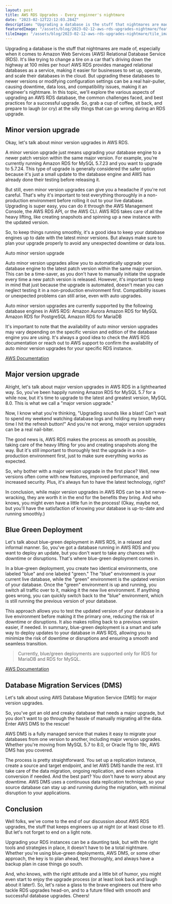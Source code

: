 ```yaml
---
layout: post
title: AWS RDS Upgrades - Every enginner's nightmare
date: "2023-02-12T22:12:03.284Z"
description: "Upgrading a database is the stuff that nightmares are made of, especially when it comes to Amazon Web Services (AWS) Relational Database Service (RDS). It's like trying to change a tire on a car that's driving down the highway at 100 miles per hour!"
featuredImage: "/assets/blog/2023-02-12-aws-rds-upgrades-nightmare/featured-image.jpg"
tileImage: "/assets/blog/2023-02-12-aws-rds-upgrades-nightmare/tile_image.png"
---
```


Upgrading a database is the stuff that nightmares are made of, especially when it comes to Amazon Web Services (AWS) Relational Database Service (RDS). It's like trying to change a tire on a car that's driving down the highway at 100 miles per hour! AWS RDS provides managed relational databases as a service, making it easier for businesses to set up, operate, and scale their databases in the cloud. But upgrading these databases to newer versions or modifying configuration settings can be a real hair-puller, causing downtime, data loss, and compatibility issues, making it an engineer's nightmare. In this topic, we'll explore the various aspects of upgrading an AWS RDS database, the common challenges faced, and best practices for a successful upgrade. So, grab a cup of coffee, sit back, and prepare to laugh (or cry) at the silly things that can go wrong during an RDS upgrade.

## Minor version upgrade

Okay, let's talk about minor version upgrades in AWS RDS.

A minor version upgrade just means upgrading your database engine to a newer patch version within the same major version. For example, you're currently running Amazon RDS for MySQL 5.7.23 and you want to upgrade to 5.7.24. This type of upgrade is generally considered the safer option because it's just a small update to the database engine and AWS has already done their testing before releasing it.

But still, even minor version upgrades can give you a headache if you're not careful. That's why it's important to test everything thoroughly in a non-production environment before rolling it out to your live database.
Upgrading is super easy, you can do it through the AWS Management Console, the AWS RDS API, or the AWS CLI. AWS RDS takes care of all the heavy lifting, like creating snapshots and spinning up a new instance with the updated version.

So, to keep things running smoothly, it's a good idea to keep your database engines up to date with the latest minor versions. But always make sure to plan your upgrade properly to avoid any unexpected downtime or data loss.

Auto minor version upgrade

Auto minor version upgrades allow you to automatically upgrade your database engine to the latest patch version within the same major version. This can be a time-saver, as you don't have to manually initiate the upgrade every time a new patch version is released.
However, it's important to keep in mind that just because the upgrade is automated, doesn't mean you can neglect testing it in a non-production environment first. Compatibility issues or unexpected problems can still arise, even with auto upgrades.

Auto minor version upgrades are currently supported by the following database engines in AWS RDS:
Amazon Aurora
Amazon RDS for MySQL
Amazon RDS for PostgreSQL
Amazon RDS for MariaDB

It's important to note that the availability of auto minor version upgrades may vary depending on the specific version and edition of the database engine you are using. It's always a good idea to check the AWS RDS documentation or reach out to AWS support to confirm the availability of auto minor version upgrades for your specific RDS instance.

[AWS Documentation](https://docs.aws.amazon.com/AmazonRDS/latest/UserGuide/USER_UpgradeDBInstance.Upgrading.html#USER_UpgradeDBInstance.Upgrading.AutoMinorVersionUpgrades)

## Major version upgrade

Alright, let's talk about major version upgrades in AWS RDS in a lighthearted way.
So, you've been happily running Amazon RDS for MySQL 5.7 for a while now, but it's time to upgrade to the latest and greatest version, MySQL 8.0. This is what we call a "major version upgrade."

Now, I know what you're thinking, "Upgrading sounds like a blast! Can't wait to spend my weekend watching database logs and holding my breath every time I hit the refresh button!" And you're not wrong, major version upgrades can be a real nail-biter.

The good news is, AWS RDS makes the process as smooth as possible, taking care of the heavy lifting for you and creating snapshots along the way. But it's still important to thoroughly test the upgrade in a non-production environment first, just to make sure everything works as expected.

So, why bother with a major version upgrade in the first place? Well, new versions often come with new features, improved performance, and increased security. Plus, it's always fun to have the latest technology, right?

In conclusion, while major version upgrades in AWS RDS can be a bit nerve-wracking, they are worth it in the end for the benefits they bring. And who knows, you might even have a little fun in the process! (Okay, maybe not, but you'll have the satisfaction of knowing your database is up-to-date and running smoothly.)

## Blue Green Deployment

Let's talk about blue-green deployment in AWS RDS, in a relaxed and informal manner.
So, you've got a database running in AWS RDS and you want to deploy an update, but you don't want to take any chances with downtime or disruptions. That's where blue-green deployment comes in.

In a blue-green deployment, you create two identical environments, one labeled "blue" and one labeled "green." The "blue" environment is your current live database, while the "green" environment is the updated version of your database.
Once the "green" environment is up and running, you switch all traffic over to it, making it the new live environment. If anything goes wrong, you can quickly switch back to the "blue" environment, which is still running the previous version of your database.

This approach allows you to test the updated version of your database in a live environment before making it the primary one, reducing the risk of downtime or disruptions. It also makes rolling back to a previous version easier, if needed.
In summary, blue-green deployment is a smart and safe way to deploy updates to your database in AWS RDS, allowing you to minimize the risk of downtime or disruptions and ensuring a smooth and seamless transition.

> Currently, blue/green deployments are supported only for RDS for MariaDB and RDS for MySQL.

[AWS Documentation](https://docs.aws.amazon.com/AmazonRDS/latest/UserGuide/blue-green-deployments.html)

## Database Migration Services (DMS)

Let's talk about using AWS Database Migration Service (DMS) for major version upgrades.

So, you've got an old and creaky database that needs a major upgrade, but you don't want to go through the hassle of manually migrating all the data. Enter AWS DMS to the rescue!

AWS DMS is a fully managed service that makes it easy to migrate your databases from one version to another, including major version upgrades. Whether you're moving from MySQL 5.7 to 8.0, or Oracle 11g to 19c, AWS DMS has you covered.

The process is pretty straightforward. You set up a replication instance, create a source and target endpoint, and let AWS DMS handle the rest. It'll take care of the data migration, ongoing replication, and even schema conversion if needed. And the best part? You don't have to worry about any downtime. AWS DMS uses a continuous data replication technique, so your source database can stay up and running during the migration, with minimal disruption to your applications.

## Conclusion

Well folks, we've come to the end of our discussion about AWS RDS upgrades, the stuff that keeps engineers up at night (or at least close to it!). But let's not forget to end on a light note.

Upgrading your RDS instances can be a daunting task, but with the right tools and strategies in place, it doesn't have to be a total nightmare. Whether you're using blue-green deployments, AWS DMS, or some other approach, the key is to plan ahead, test thoroughly, and always have a backup plan in case things go south.

And, who knows, with the right attitude and a little bit of humor, you might even start to enjoy the upgrade process (or at least look back and laugh about it later!). So, let's raise a glass to the brave engineers out there who tackle RDS upgrades head-on, and to a future filled with smooth and successful database upgrades. Cheers!


